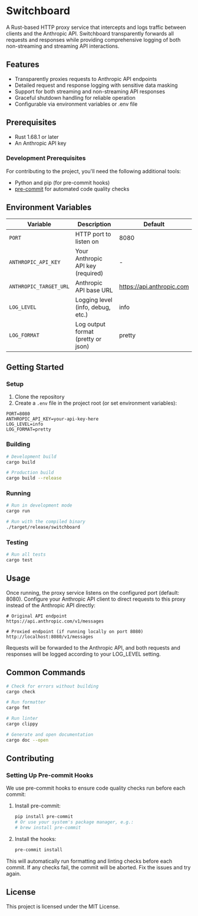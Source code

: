 # Switchboard

A Rust-based HTTP proxy service that intercepts and logs traffic between clients and the Anthropic API. Switchboard transparently forwards all requests and responses while providing comprehensive logging of both non-streaming and streaming API interactions.

## Features

- Transparently proxies requests to Anthropic API endpoints
- Detailed request and response logging with sensitive data masking
- Support for both streaming and non-streaming API responses
- Graceful shutdown handling for reliable operation
- Configurable via environment variables or .env file

## Prerequisites

- Rust 1.68.1 or later
- An Anthropic API key

### Development Prerequisites

For contributing to the project, you'll need the following additional tools:

- Python and pip (for pre-commit hooks)
- [pre-commit](https://pre-commit.com/) for automated code quality checks

## Environment Variables

| Variable | Description | Default |
|----------|-------------|---------|
| `PORT` | HTTP port to listen on | 8080 |
| `ANTHROPIC_API_KEY` | Your Anthropic API key (required) | - |
| `ANTHROPIC_TARGET_URL` | Anthropic API base URL | https://api.anthropic.com |
| `LOG_LEVEL` | Logging level (info, debug, etc.) | info |
| `LOG_FORMAT` | Log output format (pretty or json) | pretty |

## Getting Started

### Setup

1. Clone the repository
2. Create a `.env` file in the project root (or set environment variables):

```
PORT=8080
ANTHROPIC_API_KEY=your-api-key-here
LOG_LEVEL=info
LOG_FORMAT=pretty
```

### Building

```bash
# Development build
cargo build

# Production build
cargo build --release
```

### Running

```bash
# Run in development mode
cargo run

# Run with the compiled binary
./target/release/switchboard
```

### Testing

```bash
# Run all tests
cargo test
```

## Usage

Once running, the proxy service listens on the configured port (default: 8080). Configure your Anthropic API client to direct requests to this proxy instead of the Anthropic API directly:

```
# Original API endpoint
https://api.anthropic.com/v1/messages

# Proxied endpoint (if running locally on port 8080)
http://localhost:8080/v1/messages
```

Requests will be forwarded to the Anthropic API, and both requests and responses will be logged according to your LOG_LEVEL setting.

## Common Commands

```bash
# Check for errors without building
cargo check

# Run formatter
cargo fmt

# Run linter
cargo clippy

# Generate and open documentation
cargo doc --open
```

## Contributing

### Setting Up Pre-commit Hooks

We use pre-commit hooks to ensure code quality checks run before each commit:

1. Install pre-commit:
   ```bash
   pip install pre-commit
   # Or use your system's package manager, e.g.:
   # brew install pre-commit
   ```

2. Install the hooks:
   ```bash
   pre-commit install
   ```

This will automatically run formatting and linting checks before each commit. If any checks fail, the commit will be aborted. Fix the issues and try again.

## License

This project is licensed under the MIT License.